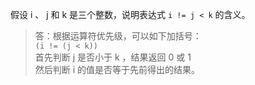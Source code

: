 假设 i 、 j 和 k 是三个整数，说明表达式 `i != j < k` 的含义。

> 答：根据运算符优先级，可以如下加括号：  
> `(i != (j < k))`  
> 首先判断 j 是否小于 k ，结果返回 0 或 1  
> 然后判断 i 的值是否等于先前得出的结果。
